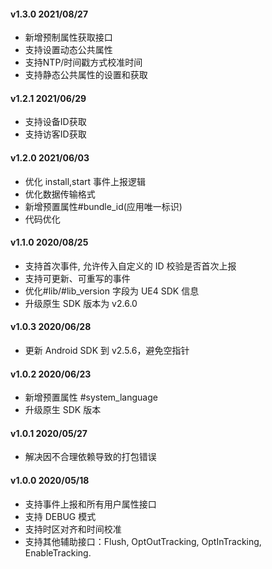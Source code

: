#### v1.3.0 2021/08/27
* 新增预制属性获取接口
* 支持设置动态公共属性
* 支持NTP/时间戳方式校准时间
* 支持静态公共属性的设置和获取

#### v1.2.1 2021/06/29
* 支持设备ID获取
* 支持访客ID获取

#### v1.2.0 2021/06/03
* 优化 install,start 事件上报逻辑
* 优化数据传输格式
* 新增预置属性#bundle_id(应用唯一标识)
* 代码优化

#### v1.1.0 2020/08/25
* 支持首次事件, 允许传入自定义的 ID 校验是否首次上报
* 支持可更新、可重写的事件
* 优化#lib/#lib_version 字段为 UE4 SDK 信息
* 升级原生 SDK 版本为 v2.6.0

#### v1.0.3 2020/06/28
* 更新 Android SDK 到 v2.5.6，避免空指针

#### v1.0.2 2020/06/23
* 新增预置属性 #system_language
* 升级原生 SDK 版本

#### v1.0.1 2020/05/27
* 解决因不合理依赖导致的打包错误

#### v1.0.0 2020/05/18
* 支持事件上报和所有用户属性接口
* 支持 DEBUG 模式
* 支持时区对齐和时间校准
* 支持其他辅助接口：Flush, OptOutTracking, OptInTracking, EnableTracking.
